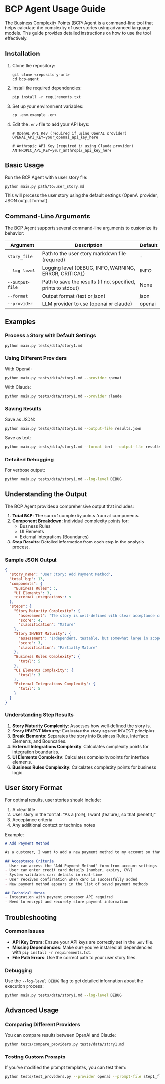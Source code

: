 # BCP Agent Usage Guide

The Business Complexity Points (BCP) Agent is a command-line tool that helps calculate the complexity of user stories using advanced language models. This guide provides detailed instructions on how to use the tool effectively.

## Installation

1. Clone the repository:
   ```
   git clone <repository-url>
   cd bcp-agent
   ```

2. Install the required dependencies:
   ```
   pip install -r requirements.txt
   ```

3. Set up your environment variables:
   ```
   cp .env.example .env
   ```

4. Edit the `.env` file to add your API keys:
   ```
   # OpenAI API Key (required if using OpenAI provider)
   OPENAI_API_KEY=your_openai_api_key_here

   # Anthropic API Key (required if using Claude provider)
   ANTHROPIC_API_KEY=your_anthropic_api_key_here
   ```

## Basic Usage

Run the BCP Agent with a user story file:

```bash
python main.py path/to/user_story.md
```

This will process the user story using the default settings (OpenAI provider, JSON output format).

## Command-Line Arguments

The BCP Agent supports several command-line arguments to customize its behavior:

| Argument | Description | Default |
|----------|-------------|---------|
| `story_file` | Path to the user story markdown file (required) | - |
| `--log-level` | Logging level (DEBUG, INFO, WARNING, ERROR, CRITICAL) | INFO |
| `--output-file` | Path to save the results (if not specified, prints to stdout) | None |
| `--format` | Output format (text or json) | json |
| `--provider` | LLM provider to use (openai or claude) | openai |

## Examples

### Process a Story with Default Settings

```bash
python main.py tests/data/story1.md
```

### Using Different Providers

With OpenAI:
```bash
python main.py tests/data/story1.md --provider openai
```

With Claude:
```bash
python main.py tests/data/story1.md --provider claude
```

### Saving Results

Save as JSON:
```bash
python main.py tests/data/story1.md --output-file results.json
```

Save as text:
```bash
python main.py tests/data/story1.md --format text --output-file results.txt
```

### Detailed Debugging

For verbose output:
```bash
python main.py tests/data/story1.md --log-level DEBUG
```

## Understanding the Output

The BCP Agent provides a comprehensive output that includes:

1. **Total BCP**: The sum of complexity points from all components.
2. **Component Breakdown**: Individual complexity points for:
   - Business Rules
   - UI Elements
   - External Integrations (Boundaries)
3. **Step Results**: Detailed information from each step in the analysis process.

### Sample JSON Output

```json
{
  "story_name": "User Story: Add Payment Method",
  "total_bcp": 13,
  "components": {
    "Business Rules": 5,
    "UI Elements": 3,
    "External Integrations": 5
  },
  "steps": {
    "Story Maturity Complexity": {
      "assessment": "The story is well-defined with clear acceptance criteria",
      "score": 4,
      "classification": "Mature"
    },
    "Story INVEST Maturity": {
      "assessment": "Independent, testable, but somewhat large in scope",
      "score": 3,
      "classification": "Partially Mature"
    },
    "Business Rules Complexity": {
      "total": 5
    },
    "UI Elements Complexity": {
      "total": 3
    },
    "External Integrations Complexity": {
      "total": 5
    }
  }
}
```

### Understanding Step Results

1. **Story Maturity Complexity**: Assesses how well-defined the story is.
2. **Story INVEST Maturity**: Evaluates the story against INVEST principles.
3. **Break Elements**: Separates the story into Business Rules, Interface Elements, and Boundaries.
4. **External Integrations Complexity**: Calculates complexity points for integration boundaries.
5. **UI Elements Complexity**: Calculates complexity points for interface elements.
6. **Business Rules Complexity**: Calculates complexity points for business logic.

## User Story Format

For optimal results, user stories should include:

1. A clear title
2. User story in the format: "As a [role], I want [feature], so that [benefit]"
3. Acceptance criteria
4. Any additional context or technical notes

Example:
```markdown
# Add Payment Method

As a customer, I want to add a new payment method to my account so that I can use it for future purchases.

## Acceptance Criteria
- User can access the "Add Payment Method" form from account settings
- User can enter credit card details (number, expiry, CVV)
- System validates card details in real-time
- User receives confirmation when card is successfully added
- New payment method appears in the list of saved payment methods

## Technical Notes
- Integration with payment processor API required
- Need to encrypt and securely store payment information
```

## Troubleshooting

### Common Issues

- **API Key Errors**: Ensure your API keys are correctly set in the `.env` file.
- **Missing Dependencies**: Make sure you've installed all dependencies with `pip install -r requirements.txt`.
- **File Path Errors**: Use the correct path to your user story files.

### Debugging

Use the `--log-level DEBUG` flag to get detailed information about the execution process:

```bash
python main.py tests/data/story1.md --log-level DEBUG
```

## Advanced Usage

### Comparing Different Providers

You can compare results between OpenAI and Claude:

```bash
python tests/compare_providers.py tests/data/story1.md
```

### Testing Custom Prompts

If you've modified the prompt templates, you can test them:

```bash
python tests/test_providers.py --provider openai --prompt-file step1_flow_story_maturity_complexity.jinja2
```